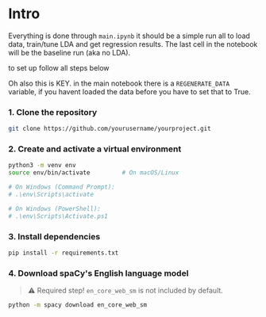# Intro

Everything is done through `main.ipynb` it should be a simple run all to load data, train/tune LDA and get regression results.
The last cell in the notebook will be the baseline run (aka no LDA).

to set up follow all steps below

Oh also this is KEY. in the main notebook there is a `REGENERATE_DATA` variable, if you havent loaded the data before you have to set that to True.


### 1. Clone the repository

```bash
git clone https://github.com/yourusername/yourproject.git

```

### 2. Create and activate a virtual environment

```bash
python3 -m venv env
source env/bin/activate         # On macOS/Linux

# On Windows (Command Prompt):
# .\env\Scripts\activate

# On Windows (PowerShell):
# .\env\Scripts\Activate.ps1
```

### 3. Install dependencies

```bash
pip install -r requirements.txt
```

### 4. Download spaCy's English language model

> ⚠️ Required step! `en_core_web_sm` is not included by default.

```bash
python -m spacy download en_core_web_sm
```






